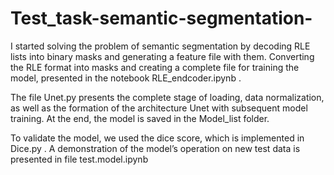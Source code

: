 # Test_task-semantic-segmentation-
I started solving the problem of semantic segmentation by decoding RLE lists into binary masks and generating a feature file with them. Converting the RLE format into masks and creating a complete file for training the model, presented in the notebook RLE_endcoder.ipynb .

The file Unet.py presents the complete stage of loading, data normalization, as well as the formation of the architecture Unet with subsequent model training. At the end, the model is saved in the Model_list folder.

To validate the model, we used the dice score, which is implemented in Dice.py . A demonstration of the model’s operation on new test data is presented in file test.model.ipynb

